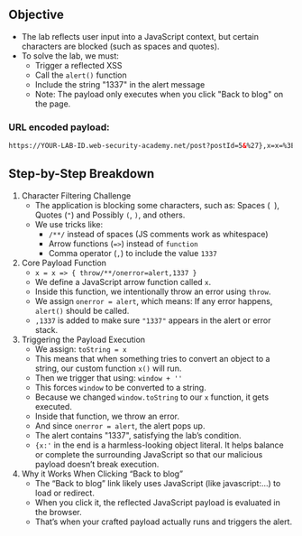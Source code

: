 ## Objective

- The lab reflects user input into a JavaScript context, but certain characters are blocked (such as spaces and quotes).
- To solve the lab, we must:
  - Trigger a reflected XSS
  - Call the `alert()` function
  - Include the string "1337" in the alert message
  - Note: The payload only executes when you click "Back to blog" on the page.

### URL encoded payload:
```html
https://YOUR-LAB-ID.web-security-academy.net/post?postId=5&%27},x=x=%3E{throw/**/onerror=alert,1337},toString=x,window%2b%27%27,{x:%27
```
## Step-by-Step Breakdown

1. Character Filtering Challenge
   - The application is blocking some characters, such as: Spaces (` `), Quotes (`"`) and Possibly `(`, `)`, and others.
   - We use tricks like:
     - `/**/` instead of spaces (JS comments work as whitespace)
     - Arrow functions (`=>`) instead of `function`
     - Comma operator (`,`) to include the value `1337`
2. Core Payload Function
   - `x = x => { throw/**/onerror=alert,1337 }`
   - We define a JavaScript arrow function called `x`.
   - Inside this function, we intentionally throw an error using `throw`.
   - We assign `onerror = alert`, which means: If any error happens, `alert()` should be called.
   - `,1337` is added to make sure `"1337"` appears in the alert or error stack.
3. Triggering the Payload Execution
   - We assign: `toString = x`
   - This means that when something tries to convert an object to a string, our custom function `x()` will run.
   - Then we trigger that using: `window + ''`
   - This forces `window` to be converted to a string.
   - Because we changed `window.toString` to our `x` function, it gets executed.
   - Inside that function, we throw an error.
   - And since `onerror = alert`, the alert pops up.
   - The alert contains "1337", satisfying the lab’s condition.
   - `{x:'` in the end is a harmless-looking object literal. It helps balance or complete the surrounding JavaScript so that our malicious payload doesn’t break execution.
4. Why it Works When Clicking “Back to blog”
   - The “Back to blog” link likely uses JavaScript (like javascript:...) to load or redirect.
   - When you click it, the reflected JavaScript payload is evaluated in the browser.
   - That’s when your crafted payload actually runs and triggers the alert.
